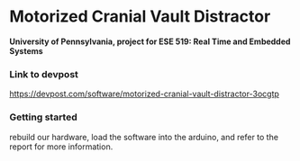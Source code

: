 Motorized Cranial Vault Distractor
============

**University of Pennsylvania, project for ESE 519: Real Time and Embedded Systems**

### Link to devpost
https://devpost.com/software/motorized-cranial-vault-distractor-3ocgtp

### Getting started
rebuild our hardware, load the software into the arduino, and refer to the report for more information.